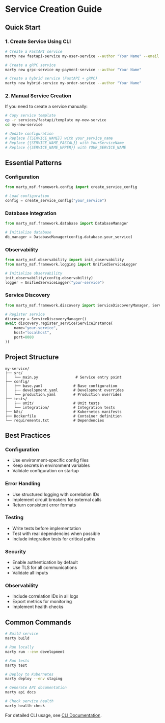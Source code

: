 # Service Creation Guide

## Quick Start

### 1. Create Service Using CLI

```bash
# Create a FastAPI service
marty new fastapi-service my-user-service --author "Your Name" --email "you@example.com"

# Create a gRPC service
marty new grpc-service my-payment-service --author "Your Name"

# Create a hybrid service (FastAPI + gRPC)
marty new hybrid-service my-order-service --author "Your Name"
```

### 2. Manual Service Creation

If you need to create a service manually:

```bash
# Copy service template
cp -r services/fastapi/template my-new-service
cd my-new-service

# Update configuration
# Replace {{SERVICE_NAME}} with your_service_name
# Replace {{SERVICE_NAME_PASCAL}} with YourServiceName
# Replace {{SERVICE_NAME_UPPER}} with YOUR_SERVICE_NAME
```

## Essential Patterns

### Configuration
```python
from marty_msf.framework.config import create_service_config

# Load configuration
config = create_service_config("your_service")
```

### Database Integration
```python
from marty_msf.framework.database import DatabaseManager

# Initialize database
db_manager = DatabaseManager(config.database.your_service)
```

### Observability
```python
from marty_msf.observability import init_observability
from marty_msf.framework.logging import UnifiedServiceLogger

# Initialize observability
init_observability(config.observability)
logger = UnifiedServiceLogger("your-service")
```

### Service Discovery
```python
from marty_msf.framework.discovery import ServiceDiscoveryManager, ServiceInstance

# Register service
discovery = ServiceDiscoveryManager()
await discovery.register_service(ServiceInstance(
    name="your-service",
    host="localhost",
    port=8080
))
```

## Project Structure

```
my-service/
├── src/
│   └── main.py                 # Service entry point
├── config/
│   ├── base.yaml              # Base configuration
│   ├── development.yaml       # Development overrides
│   └── production.yaml        # Production overrides
├── tests/
│   ├── unit/                  # Unit tests
│   └── integration/           # Integration tests
├── k8s/                       # Kubernetes manifests
├── Dockerfile                 # Container definition
└── requirements.txt           # Dependencies
```

## Best Practices

### Configuration
- Use environment-specific config files
- Keep secrets in environment variables
- Validate configuration on startup

### Error Handling
- Use structured logging with correlation IDs
- Implement circuit breakers for external calls
- Return consistent error formats

### Testing
- Write tests before implementation
- Test with real dependencies when possible
- Include integration tests for critical paths

### Security
- Enable authentication by default
- Use TLS for all communications
- Validate all inputs

### Observability
- Include correlation IDs in all logs
- Export metrics for monitoring
- Implement health checks

## Common Commands

```bash
# Build service
marty build

# Run locally
marty run --env development

# Run tests
marty test

# Deploy to Kubernetes
marty deploy --env staging

# Generate API documentation
marty api docs

# Check service health
marty health-check
```

For detailed CLI usage, see [CLI Documentation](CLI_README.md).
